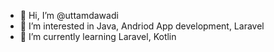 - 👋 Hi, I’m @uttamdawadi
- 👀 I’m interested in Java, Andriod App development, Laravel
- 🌱 I’m currently learning Laravel, Kotlin

<!---
uttamdawadi/uttamdawadi is a ✨ special ✨ repository because its `README.md` (this file) appears on your GitHub profile.
You can click the Preview link to take a look at your changes.
--->
